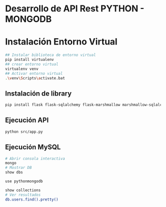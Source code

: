 # Desarrollo de API Rest PYTHON - MONGODB 



# Instalación Entorno Virtual

```bash
## Instalar biblioteca de entorno virtual
pip install virtualenv
## crear entorno virtual
virtualenv venv
## Activar entorno virtual
.\venv\Scripts\activate.bat
```

## Instalación de library
```bash
pip install flask flask-sqlalchemy flask-marshmallow marshmallow-sqlalchemy pymysql

```

## Ejecución API

```bash
python src/app.py
```


## Ejecución MySQL 
```bash
# Abrir consola interactiva
mongo
# Mostrar DB
show dbs

use pythonmongodb

show collections
# Ver resultados
db.users.find().pretty() 
```